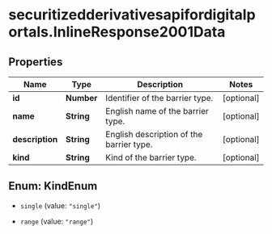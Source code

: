 # securitizedderivativesapifordigitalportals.InlineResponse2001Data

## Properties

Name | Type | Description | Notes
------------ | ------------- | ------------- | -------------
**id** | **Number** | Identifier of the barrier type. | [optional] 
**name** | **String** | English name of the barrier type. | [optional] 
**description** | **String** | English description of the barrier type. | [optional] 
**kind** | **String** | Kind of the barrier type. | [optional] 



## Enum: KindEnum


* `single` (value: `"single"`)

* `range` (value: `"range"`)




